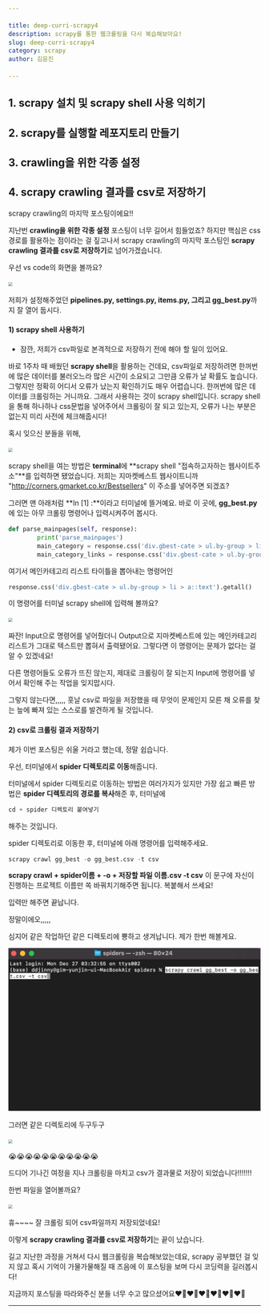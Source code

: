 ```yaml
---

title: deep-curri-scrapy4
description: scrapy를 통한 웹크롤링을 다시 복습해보아요!
slug: deep-curri-scrapy4
category: scrapy 
author: 김윤진

---
```


## 1. scrapy 설치 및 scrapy shell 사용 익히기

## 2. scrapy를 실행할 레포지토리 만들기

## 3. crawling을 위한 각종 설정

## 4. scrapy crawling 결과를 csv로 저장하기

scrapy crawling의 마지막 포스팅이에요!!

지난번 **crawling을 위한 각종 설정** 포스팅이 너무 길어서 힘들었죠? 하지만 핵심은 css경로를 활용하는 점이라는 걸 짚고나서 scrapy crawling의 마지막 포스팅인 **scrapy crawling 결과를 csv로 저장하기**로 넘어가겠습니다.



우선 vs code의 화면을 볼까요? 

<img src="/deep-curri-scrapy4/4.블로그_1.png" style="zoom:50%;" />

저희가 설정해주었던 **pipelines.py, settings.py, items.py, 그리고 gg_best.py**까지 잘 열어 둡시다. 



#### 1) scrapy shell 사용하기

* 잠깐, 저희가 csv파일로 본격적으로 저장하기 전에 해야 할 일이 있어요. 

바로 1주차 때 배웠던 **scrapy shell**을 활용하는 건데요, csv파일로 저장하려면 한꺼번에 많은 데이터를 불러오느라 많은 시간이 소요되고 그만큼 오류가 날 확률도 높습니다. 그렇지만 정확히 어디서 오류가 났는지 확인하기도 매우 어렵습니다. 한꺼번에 많은 데이터를 크롤링하는 거니까요. 그래서 사용하는 것이 scrapy shell입니다. scrapy shell을 통해 하나하나 css문법을 넣어주어서 크롤링이 잘 되고 있는지, 오류가 나는 부분은 없는지 미리 사전에 체크해줍시다! 

혹시 잊으신 분들을 위해,

<img src="/deep-curri-scrapy4/4.블로그_2.png" style="zoom:50%;" />

scrapy shell을 여는 방법은 **terminal**에 **scrapy shell "접속하고자하는 웹사이트주소"**를 입력하면 됐었습니다. 저희는 지마켓베스트 웹사이트니까 "http://corners.gmarket.co.kr/Bestsellers" 이 주소를 넣어주면 되겠죠?

그러면 맨 아래처럼 **In [1] :**이라고 터미널에 뜰거예요. 바로 이 곳에, **gg_best.py**에 있는 아무 크롤링 명령어나 입력시켜주어 봅시다. 

```python
def parse_mainpages(self, response):
        print('parse_mainpages')
        main_category = response.css('div.gbest-cate > ul.by-group > li > a::text').getall()
        main_category_links = response.css('div.gbest-cate > ul.by-group > li > a::attr(href)').getall()
```

여기서 메인카테고리 리스트 타이틀을 뽑아내는 명령어인 

```python
response.css('div.gbest-cate > ul.by-group > li > a::text').getall()
```

이 명령어를 터미널 scrapy shell에 입력해 볼까요?

<img src="/deep-curri-scrapy4/4.블로그_3.png" style="zoom:50%;" />

짜잔! Input으로 명령어를 넣어줬더니 Output으로 지마켓베스트에 있는 메인카테고리 리스트가 그대로 텍스트만 뽑혀서 출력됐어요. 그렇다면 이 명령어는 문제가 없다는 걸 알 수 있겠네요!

다른 명령어들도 오류가 뜨진 않는지, 제대로 크롤링이 잘 되는지 Input에 명령어를 넣어서 확인해 주는 작업을 잊지맙시다. 

그렇지 않는다면,,,,, 훗날 csv로 파일을 저장했을 때 무엇이 문제인지 모른 채 오류를 찾는 늪에 빠져 있는 스스로를 발견하게 될 것입니다.



#### 2) csv로 크롤링 결과 저장하기

제가 이번 포스팅은 쉬울 거라고 했는데, 정말 쉽습니다.

우선, 터미널에서 **spider 디렉토리로 이동**해줍니다.

터미널에서 spider 디렉토리로 이동하는 방법은 여러가지가 있지만 가장 쉽고 빠른 방법은 **spider 디렉토리의 경로를 복사**해준 후, 터미널에 

```python
cd + spider 디렉토리 붙여넣기
```

해주는 것입니다. 

spider 디렉토리로 이동한 후, 터미널에 아래 명령어를 입력해주세요. 

```python
scrapy crawl gg_best -o gg_best.csv -t csv
```

**scrapy crawl + spider이름 + -o + 저장할 파일 이름.csv -t csv** 이 문구에 자신이 진행하는 프로젝트 이름만 쏙 바꿔치기해주면 됩니다. 복붙해서 쓰세요!

입력만 해주면 끝납니다. 

정말이에오,,,,,

심지어 같은 작업하던 같은 디렉토리에 뿅하고 생겨납니다. 제가 한번 해볼게요.

<img src="/static/deep-curri-scrapy4/4.블로그_4.png" style="zoom:50%;" />

그러면 같은 디렉토리에 두구두구

<img src="/deep-curri-scrapy4/4.블로그_5.png" style="zoom:50%;" />

😭😭😭😭😭😭😭😭😭😭😭

드디어 기나긴 여정을 지나 크롤링을 마치고 csv가 결과물로 저장이 되었습니다!!!!!!!

한번 파일을 열어볼까요?

<img src="/deep-curri-scrapy4/4.블로그_6.png" style="zoom:50%;" />

휴~~~~ 잘 크롤링 되어 csv파일까지 저장되었네요!

이렇게 **scrapy crawling 결과를 csv로 저장하기**는 끝이 났습니다. 



길고 지난한 과정을 거쳐서 다시 웹크롤링을 복습해보았는데요, scrapy 공부했던 걸 잊지 않고 혹시 기억이 가물가물해질 때 즈음에 이 포스팅을 보며 다시 코딩력을 길러봅시다! 

지금까지 포스팅을 따라와주신 분들 너무 수고 많으셨어요❤️‍🔥❤️‍🔥❤️‍🔥❤️‍🔥❤️‍🔥❤️‍🔥

***

